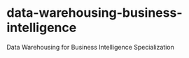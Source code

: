 # data-warehousing-business-intelligence
Data Warehousing for Business Intelligence Specialization 
